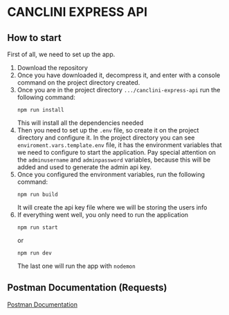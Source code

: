 # CANCLINI EXPRESS API

## How to start

First of all, we need to set up the app.

1. Download the repository
2. Once you have downloaded it, decompress it, and enter with a console command on the project directory created.
3. Once you are in the project directory `.../canclini-express-api` run the following command:
   ```git
   npm run install 
   ```
   This will install all the dependencies needed
4. Then you need to set up the `.env` file, so create it on the project directory and configure it. In the project directory you can see `enviroment.vars.template.env` file, it has the environment variables that we need to configure to start the application. Pay special attention on the `adminusername` and `adminpassword` variables, because this will be added and used to generate the admin api key.
5. Once you configured the environment variables, run the following command:
    ```git
    npm run build
    ```
    It will create the api key file where we will be storing the users info
6. If everything went well, you only need to run the application
   ```git
   npm run start
   ```
   or
   ```git
   npm run dev
   ```
   The last one will run the app with `nodemon`

## Postman Documentation (Requests)

[Postman Documentation](https://documenter.getpostman.com/view/25083767/2s9YJXYjdD)